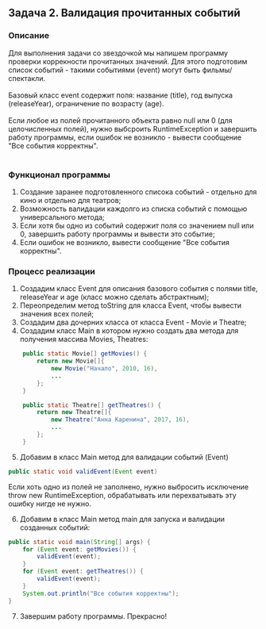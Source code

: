 ## Задача 2. Валидация прочитанных событий

### Описание
Для выполнения задачи со звездочкой мы напишем программу проверки коррекности прочитанных значений. Для этого подготовим список событий - такими событиями (event) могут быть фильмы/спектакли. <br>
<br>
Базовый класс event содержит поля: название (title), год выпуска (releaseYear), ограничение по возрасту (age).<br>
<br>
Если любое из полей прочитанного объекта равно null или 0 (для целочисленных полей), нужно выбсроить RuntimeException и завершить работу программы, если ошибок не возникло - вывести сообщение "Все события корректны". <br>
<br>
### Функционал программы
1. Создание заранее подготовленного списока событий - отдельно для кино и отдельно для театров;
2. Возможность валидации каждолго из списка событий с помощью универсального метода;
3. Если хотя бы одно из событий содержит поля со значением null или 0, завершить работу программы и вывести это событие; 
4. Если ошибок не возникло, вывести сообщение "Все события корректны".

### Процесс реализации
1. Создадим класс Event для описания базового события с полями title, releaseYear и age (класс можно сделать абстрактным);
2. Переопределим метод toString для класса Event, чтобы вывести значения всех полей;
3. Создадим два дочерних класса от класса Event - Movie и Theatre;
4. Создадим класс Main в котором нужно создать два метода для получения массива Movies, Theatres:
```java
    public static Movie[] getMovies() {
        return new Movie[]{
            new Movie("Начало", 2010, 16),
            ...
        };
    }

    public static Theatre[] getTheatres() {
        return new Theatre[]{
            new Theatre("Анна Каренина", 2017, 16),
            ...
        };
    }
```
5. Добавим в класс Main метод для валидации событий (Event)
```java
public static void validEvent(Event event)
```
Если хоть одно из полей не заполнено, нужно выбросить исключение throw new RuntimeException, обрабатывать
или перехватывать эту ошибку нигде не нужно.

6. Добавим в класс Main метод main для запуска и валидации созданных событий:
```java
public static void main(String[] args) {
    for (Event event: getMovies()) {
        validEvent(event);
    }
    for (Event event: getTheatres()) {
        validEvent(event);
    }
    System.out.println("Все события корректны");
}
```
7. Завершим работу программы. Прекрасно!
